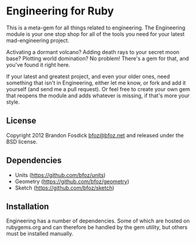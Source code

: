 Engineering for Ruby
====================

This is a meta-gem for all things related to engineering. The Engineering module
is your one stop shop for all of the tools you need for your latest mad-engineering project.

Activating a dormant volcano? Adding death rays to your secret moon base? Plotting world domination? No problem! There's a gem for that, and you've found it right here.

If your latest and greatest project, and even your older ones, need something
that isn't in Engineering, either let me know, or fork and add it yourself (and
send me a pull request). Or feel free to create your own gem that reopens
the module and adds whatever is missing, if that's more your style.

License
-------

Copyright 2012 Brandon Fosdick <bfoz@bfoz.net> and released under the BSD license.

Dependencies
------------

- Units (https://github.com/bfoz/units)
- Geometry (https://github.com/bfoz/geometry)
- Sketch (https://github.com/bfoz/sketch)

Installation
------------

Engineering has a number of dependencies. Some of which are hosted on rubygems.org
and can therefore be handled by the gem utility, but others must be installed manually.
